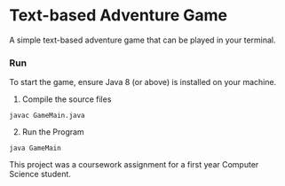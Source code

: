 # Text-based Adventure Game

A simple text-based adventure game that can be played in your terminal.

### Run
To start the game, ensure Java 8 (or above) is installed on your machine. 

1. Compile the source files 

```
javac GameMain.java
```

2. Run the Program
```
java GameMain
```

This project was a coursework assignment for a first year Computer Science student.
